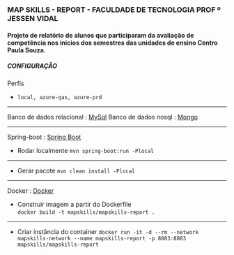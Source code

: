 ### MAP SKILLS - REPORT - FACULDADE DE TECNOLOGIA PROF º JESSEN VIDAL

#### Projeto de relatório de alunos que participaram da avaliação de competência nos inicios dos semestres das unidades de ensino Centro Paula Souza.

##### CONFIGURAÇÃO

Perfis
- `local, azure-qas, azure-prd`

----

Banco de dados relacional : [MySql](https://www.mysql.com "MySql")
Banco de dados nosql : [Mongo](https://www.mongodb.com/ "Mongo")

----

Spring-boot : [Spring Boot](https://projects.spring.io/spring-boot/ "Spring Boot")
- Rodar localmente
`mvn spring-boot:run -Plocal`

----

- Gerar pacote
`mvn clean install -Plocal`

----

Docker : [Docker](https://www.docker.com/ "Docker")
- Construir imagem a partir do Dockerfile  
`docker build -t mapskills/mapskills-report .`

----

- Criar instância do container
`docker run -it -d --rm --network mapskills-network --name mapskills-report -p 8083:8083 mapskills/mapskills-report`
